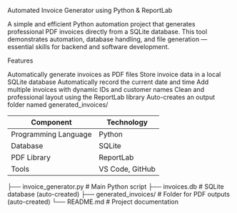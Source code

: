 Automated Invoice Generator using Python & ReportLab

A simple and efficient Python automation project that generates professional PDF invoices directly from a SQLite database.
This tool demonstrates automation, database handling, and file generation — essential skills for backend and software development.

Features

Automatically generate invoices as PDF files
Store invoice data in a local SQLite database
Automatically record the current date and time
Add multiple invoices with dynamic IDs and customer names
Clean and professional layout using the ReportLab library
Auto-creates an output folder named generated_invoices/

| Component            | Technology      |
| -------------------- | --------------- |
| Programming Language | Python          |
| Database             | SQLite          |
| PDF Library          | ReportLab       |
| Tools                | VS Code, GitHub |




├── invoice_generator.py     # Main Python script
├── invoices.db              # SQLite database (auto-created)
├── generated_invoices/      # Folder for PDF outputs (auto-created)
└── README.md                # Project documentation
